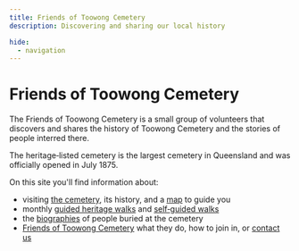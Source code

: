 ```yaml
---
title: Friends of Toowong Cemetery
description: Discovering and sharing our local history

hide:
  - navigation
---
```


#  Friends of Toowong Cemetery

The Friends of Toowong Cemetery is a small group of volunteers that discovers and shares the history of Toowong Cemetery and the stories of people interred there. 

The heritage‑listed cemetery is the largest cemetery in Queensland and was officially opened in July 1875.

On this site you'll find information about:

- visiting [the cemetery](cemetery.md), its history, and a [map](cemetery#toowong-cemetery-map) to guide you
- monthly [guided heritage walks](guided-walks.md) and [self‑guided walks](walks/index.md) 
- the [biographies](bios/index.md) of people buried at the cemetery
- [Friends of Toowong Cemetery](about/index.md) what they do, how to join in, or [contact us](about/#contact-us)

<!-- insert photos and map -->
<!--
Tagline: 

- Rediscovering local stories
- Discovering and sharing Brisbane's history
- Discovering and sharing our local history
- Retelling local history
- Sharing our local history
- Rediscovering Brisbane's history
- Sharing local stories
- Discovering and sharing local history
-->
